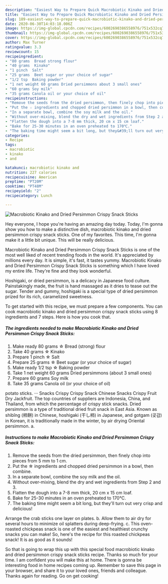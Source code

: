 ```yaml
---
description: "Easiest Way to Prepare Quick Macrobiotic Kinako and Dried Persimmon Crispy Snack Sticks"
title: "Easiest Way to Prepare Quick Macrobiotic Kinako and Dried Persimmon Crispy Snack Sticks"
slug: 189-easiest-way-to-prepare-quick-macrobiotic-kinako-and-dried-persimmon-crispy-snack-sticks
date: 2020-06-30T14:03:18.006Z
image: https://img-global.cpcdn.com/recipes/6002690386558976/751x532cq70/macrobiotic-kinako-and-dried-persimmon-crispy-snack-sticks-recipe-main-photo.jpg
thumbnail: https://img-global.cpcdn.com/recipes/6002690386558976/751x532cq70/macrobiotic-kinako-and-dried-persimmon-crispy-snack-sticks-recipe-main-photo.jpg
cover: https://img-global.cpcdn.com/recipes/6002690386558976/751x532cq70/macrobiotic-kinako-and-dried-persimmon-crispy-snack-sticks-recipe-main-photo.jpg
author: Max Turner
ratingvalue: 3.3
reviewcount: 15
recipeingredient:
- "80 grams  Bread strong flour"
- "40 grams  Kinako"
- "1 pinch  Salt"
- "25 grams  Beet sugar or your choice of sugar"
- "1/2 tsp  Baking powder"
- "1 net weight 60 grams Dried persimmons about 3 small ones"
- "60 grams Soy milk"
- "35 grams Canola oil or your choice of oil"
recipeinstructions:
- "Remove the seeds from the dried persimmon, then finely chop into pieces from 5 mm to 1 cm."
- "Put the ☆ ingredients and chopped dried persimmon in a bowl, then combine."
- "In a separate bowl, combine the soy milk and the oil."
- "Without over-mixing, blend the dry and wet ingredients from Step 2 and 3."
- "Flatten the dough into a 7-8 mm thick, 20 cm x 15 cm loaf."
- "Bake for 25-30 minutes in an oven preheated to 170℃."
- "The baking time might seem a bit long, but they&#39;ll turn out very crisp and delicious!"
categories:
- Recipe
tags:
- macrobiotic
- kinako
- and

katakunci: macrobiotic kinako and 
nutrition: 227 calories
recipecuisine: American
preptime: "PT20M"
cooktime: "PT48M"
recipeyield: "2"
recipecategory: Lunch

---
```



![Macrobiotic Kinako and Dried Persimmon Crispy Snack Sticks](https://img-global.cpcdn.com/recipes/6002690386558976/751x532cq70/macrobiotic-kinako-and-dried-persimmon-crispy-snack-sticks-recipe-main-photo.jpg)

Hey everyone, I hope you're having an amazing day today. Today, I'm gonna show you how to make a distinctive dish, macrobiotic kinako and dried persimmon crispy snack sticks. One of my favorites. This time, I'm gonna make it a little bit unique. This will be really delicious.

Macrobiotic Kinako and Dried Persimmon Crispy Snack Sticks is one of the most well liked of recent trending foods in the world. It's appreciated by millions every day. It is simple, it's fast, it tastes yummy. Macrobiotic Kinako and Dried Persimmon Crispy Snack Sticks is something which I have loved my entire life. They're fine and they look wonderful.

Hoshigaki, or dried persimmon, is a delicacy in Japanese food culture. Painstakingly made, the fruit is hand massaged as it dries to tease out the sugar. Tender and gummy, hoshigaki is a special type of dried persimmon prized for its rich, caramelized sweetness.


To get started with this recipe, we must prepare a few components. You can cook macrobiotic kinako and dried persimmon crispy snack sticks using 8 ingredients and 7 steps. Here is how you cook that.

<!--inarticleads1-->

##### The ingredients needed to make Macrobiotic Kinako and Dried Persimmon Crispy Snack Sticks:

1. Make ready 80 grams ☆ Bread (strong) flour
1. Take 40 grams ☆ Kinako
1. Prepare 1 pinch ☆ Salt
1. Prepare 25 grams ☆ Beet sugar (or your choice of sugar)
1. Make ready 1/2 tsp ☆ Baking powder
1. Take 1 net weight 60 grams Dried persimmons (about 3 small ones)
1. Prepare 60 grams Soy milk
1. Take 35 grams Canola oil (or your choice of oil)


potato sticks. ··· Snacks Crispy Crispy Snack Chinese Snacks Crispy Fruit Dry Jackfruit. The top countries of suppliers are Indonesia, China, and Thailand, from which the percentage of crispy stick snacks. Dried persimmon is a type of traditional dried fruit snack in East Asia. Known as shìbǐng (柿餅) in Chinese, hoshigaki (干し柿) in Japanese, and gotgam (곶감) in Korean, it is traditionally made in the winter, by air drying Oriental persimmon. a. 

<!--inarticleads2-->

##### Instructions to make Macrobiotic Kinako and Dried Persimmon Crispy Snack Sticks:

1. Remove the seeds from the dried persimmon, then finely chop into pieces from 5 mm to 1 cm.
1. Put the ☆ ingredients and chopped dried persimmon in a bowl, then combine.
1. In a separate bowl, combine the soy milk and the oil.
1. Without over-mixing, blend the dry and wet ingredients from Step 2 and 3.
1. Flatten the dough into a 7-8 mm thick, 20 cm x 15 cm loaf.
1. Bake for 25-30 minutes in an oven preheated to 170℃.
1. The baking time might seem a bit long, but they&#39;ll turn out very crisp and delicious!


Arrange the crab sticks one layer on plates. b. Allow them to air dry for several hours to minimize oil splatters during deep-frying. c. This oven-roasted chickpeas snack is one of the easiest and healthiest crunchy snacks you can make! So, here&#39;s the recipe for this roasted chickpeas snack! It is as good as it sounds! 

So that is going to wrap this up with this special food macrobiotic kinako and dried persimmon crispy snack sticks recipe. Thanks so much for your time. I am confident you will make this at home. There is gonna be interesting food in home recipes coming up. Remember to save this page in your browser, and share it to your loved ones, friends and colleague. Thanks again for reading. Go on get cooking!
